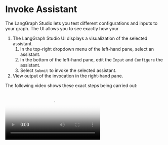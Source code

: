 # Invoke Assistant

The LangGraph Studio lets you test different configurations and inputs to your graph. The UI allows you to see exactly how your 

1. The LangGraph Studio UI displays a visualization of the selected assistant.
    1. In the top-right dropdown menu of the left-hand pane, select an assistant.
    1. In the bottom of the left-hand pane, edit the `Input` and `Configure` the assistant.
    1. Select `Submit` to invoke the selected assistant.
1. View output of the invocation in the right-hand pane.

The following video shows these exact steps being carried out:

<video controls allowfullscreen="true" poster="../img/studio_input_poster.png">
    <source src="../img/studio_input.mp4" type="video/mp4">
</video>
